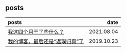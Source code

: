 

## posts

|posts|date|
|:-|-:|
|[我这四个月干了些什么？](我这四个月干了些什么.md)|2021.08.04|
|[我的博客，最后还是“返璞归真”了](我的博客最后还是返璞归真了.md)|2019.10.23|
